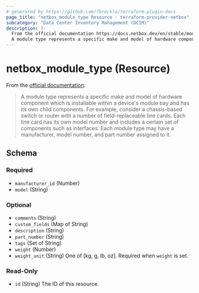 ```yaml
---
# generated by https://github.com/fbreckle/terraform-plugin-docs
page_title: "netbox_module_type Resource - terraform-provider-netbox"
subcategory: "Data Center Inventory Management (DCIM)"
description: |-
  From the official documentation https://docs.netbox.dev/en/stable/models/dcim/moduletype/:
  A module type represents a specific make and model of hardware component which is installable within a device's module bay and has its own child components. For example, consider a chassis-based switch or router with a number of field-replaceable line cards. Each line card has its own model number and includes a certain set of components such as interfaces. Each module type may have a manufacturer, model number, and part number assigned to it.
---
```


# netbox_module_type (Resource)

From the [official documentation](https://docs.netbox.dev/en/stable/models/dcim/moduletype/):

> A module type represents a specific make and model of hardware component which is installable within a device's module bay and has its own child components. For example, consider a chassis-based switch or router with a number of field-replaceable line cards. Each line card has its own model number and includes a certain set of components such as interfaces. Each module type may have a manufacturer, model number, and part number assigned to it.



<!-- schema generated by tfplugindocs -->
## Schema

### Required

- `manufacturer_id` (Number)
- `model` (String)

### Optional

- `comments` (String)
- `custom_fields` (Map of String)
- `description` (String)
- `part_number` (String)
- `tags` (Set of String)
- `weight` (Number)
- `weight_unit` (String) One of [kg, g, lb, oz]. Required when `weight` is set.

### Read-Only

- `id` (String) The ID of this resource.


